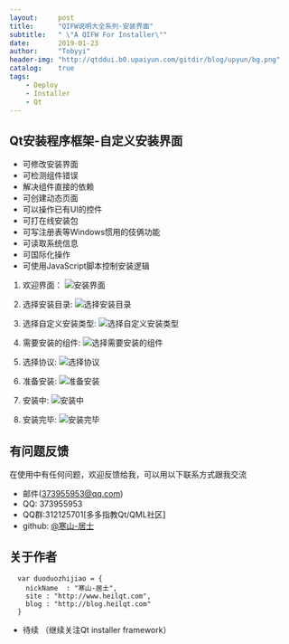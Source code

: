 ```yaml
---
layout:     post
title:      "QIFW说明大全系列-安装界面"
subtitle:   " \"A QIFW For Installer\""
date:       2019-01-23
author:     "Tobyyi"
header-img: "http://qtddui.b0.upaiyun.com/gitdir/blog/upyun/bg.png"
catalog:    true
tags:
    - Deploy
    - Installer
    - Qt
---
```


## Qt安装程序框架-自定义安装界面 

* 可修改安装界面
* 可检测组件错误
* 解决组件直接的依赖
* 可创建动态页面
* 可以操作已有UI的控件
* 可打在线安装包
* 可写注册表等Windows惯用的伎俩功能
* 可读取系统信息
* 可国际化操作
* 可使用JavaScript脚本控制安装逻辑



1. 欢迎界面：
 ![安装界面](http://qtddui.b0.upaiyun.com/gitdir/blog/upyun/welcome.png)

2. 选择安装目录:
 ![选择安装目录](http://qtddui.b0.upaiyun.com/gitdir/blog/upyun/target.png)

3. 选择自定义安装类型:
 ![选择自定义安装类型](http://qtddui.b0.upaiyun.com/gitdir/blog/upyun/customtype.png)

 4. 需要安装的组件:
 ![选择需要安装的组件](http://qtddui.b0.upaiyun.com/gitdir/blog/upyun/select-compents.png)

 1. 选择协议:
 ![选择协议](http://qtddui.b0.upaiyun.com/gitdir/blog/upyun/license.png)

 6. 准备安装:
 ![准备安装](http://qtddui.b0.upaiyun.com/gitdir/blog/upyun/readytoinstall.png)

 7. 安装中:
 ![安装中](http://qtddui.b0.upaiyun.com/gitdir/blog/upyun/installing.png)
 
 8. 安装完毕:
 ![安装完毕](http://qtddui.b0.upaiyun.com/gitdir/blog/upyun/installed.png)

## 有问题反馈

在使用中有任何问题，欢迎反馈给我，可以用以下联系方式跟我交流

* 邮件(373955953@qq.com)
* QQ: 373955953
* QQ群:312125701[多多指教Qt/QML社区]
* github: [@寒山-居士](https://github.com/toby20130333)

## 关于作者

```
  var duoduozhijiao = {
    nickName  : "寒山-居士",
    site : "http://www.heilqt.com",
    blog : "http://blog.heilqt.com"
  }

```


* 待续 （继续关注Qt installer framework）